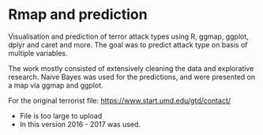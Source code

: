 # Rmap and prediction
Visualisation and prediction of terror attack types using R, ggmap, ggplot, dplyr and caret and more.
The goal was to predict attack type on basis of multiple variables. 

The work mostly consisted of extensively cleaning the data and explorative research. Naive Bayes was used for the predictions, and were presented on a map via ggmap and ggplot.

For the original terrorist file: https://www.start.umd.edu/gtd/contact/ 
- File is too large to upload
- In this version 2016 - 2017 was used.

